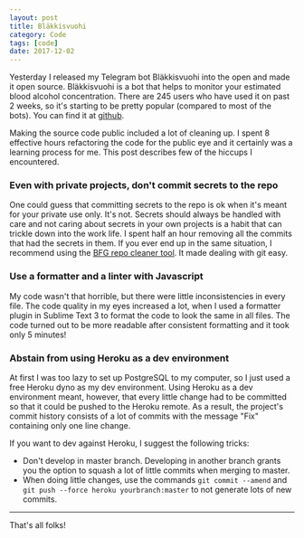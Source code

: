 ```yaml
---
layout: post
title: Bläkkisvuohi
category: Code
tags: [code]
date: 2017-12-02
---
```


Yesterday I released my Telegram bot Bläkkisvuohi into the open and made it open source. Bläkkisvuohi is a bot that helps to monitor your estimated blood alcohol concentration. There are 245 users who have used it on past 2 weeks, so it's starting to be pretty popular (compared to most of the bots). You can find it at [github](https://github.com/ultsi/blakkisvuohi). 

Making the source code public included a lot of cleaning up. I spent 8 effective hours refactoring the code for the public eye and it certainly was a learning process for me. This post describes few of the hiccups I encountered.

### Even with private projects, don't commit secrets to the repo

One could guess that committing secrets to the repo is ok when it's meant for your private use only. It's not. Secrets should always be handled with care and not caring about secrets in your own projects is a habit that can trickle down into the work life. I spent half an hour removing all the commits that had the secrets in them. If you ever end up in the same situation, I recommend using the [BFG repo cleaner tool](https://rtyley.github.io/bfg-repo-cleaner/). It made dealing with git easy.

### Use a formatter and a linter with Javascript

My code wasn't that horrible, but there were little inconsistencies in every file. The code quality in my eyes increased a lot, when I used a formatter plugin in Sublime Text 3 to format the code to look the same in all files. The code turned out to be more readable after consistent formatting and it took only 5 minutes!

### Abstain from using Heroku as a dev environment

At first I was too lazy to set up PostgreSQL to my computer, so I just used a free Heroku dyno as my dev environment. Using Heroku as a dev environment meant, however, that every little change had to be committed so that it could be pushed to the Heroku remote. As a result, the project's commit history consists of a lot of commits with the message "Fix" containing only one line change.

If you want to dev against Heroku, I suggest the following tricks:

* Don't develop in master branch. Developing in another branch grants you the option to squash a lot of little commits when merging to master.
* When doing little changes, use the commands `git commit --amend` and `git push --force heroku yourbranch:master` to not generate lots of new commits.

<hr>

That's all folks!